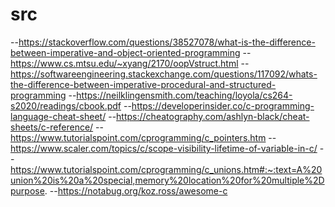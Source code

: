 
















# src
--https://stackoverflow.com/questions/38527078/what-is-the-difference-between-imperative-and-object-oriented-programming
--https://www.cs.mtsu.edu/~xyang/2170/oopVstruct.html
--https://softwareengineering.stackexchange.com/questions/117092/whats-the-difference-between-imperative-procedural-and-structured-programming
--https://neilklingensmith.com/teaching/loyola/cs264-s2020/readings/cbook.pdf
--https://developerinsider.co/c-programming-language-cheat-sheet/
--https://cheatography.com/ashlyn-black/cheat-sheets/c-reference/
--https://www.tutorialspoint.com/cprogramming/c_pointers.htm
--https://www.scaler.com/topics/c/scope-visibility-lifetime-of-variable-in-c/
--https://www.tutorialspoint.com/cprogramming/c_unions.htm#:~:text=A%20union%20is%20a%20special,memory%20location%20for%20multiple%2Dpurpose.
--https://notabug.org/koz.ross/awesome-c
